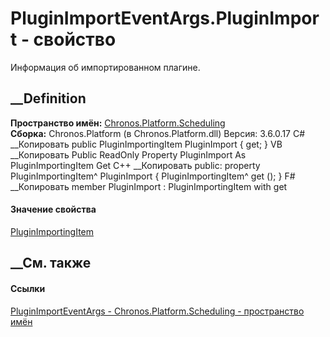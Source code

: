 # PluginImportEventArgs.PluginImport - свойство
Информация об импортированном плагине.
## __Definition
 **Пространство имён:**
[Chronos.Platform.Scheduling](N_Chronos_Platform_Scheduling.htm)  
 **Сборка:** Chronos.Platform (в Chronos.Platform.dll) Версия: 3.6.0.17
C# __Копировать
     public PluginImportingItem PluginImport { get; }
VB __Копировать
     Public ReadOnly Property PluginImport As PluginImportingItem
    	Get
C++ __Копировать
     public:
    property PluginImportingItem^ PluginImport {
    	PluginImportingItem^ get ();
    }
F# __Копировать
     member PluginImport : PluginImportingItem with get
#### Значение свойства
[PluginImportingItem](T_Chronos_Platform_Scheduling_PluginImportingItem.htm)
##  __См. также
#### Ссылки
[PluginImportEventArgs -
](T_Chronos_Platform_Scheduling_PluginImportEventArgs.htm)
[Chronos.Platform.Scheduling - пространство
имён](N_Chronos_Platform_Scheduling.htm)
